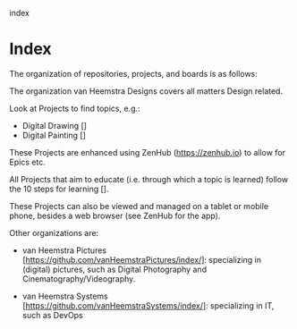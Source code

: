 index
# Index

The organization of repositories, projects, and boards is as follows:

The organization van Heemstra Designs covers all matters Design related.

Look at Projects to find topics, e.g.:

- Digital Drawing []
- Digital Painting []

These Projects are enhanced using ZenHub (https://zenhub.io) to allow for Epics etc.

All Projects that aim to educate (i.e. through which a topic is learned) follow the 10 steps for learning [].

These Projects can also be viewed and managed on a tablet or mobile phone, besides a web browser (see ZenHub for the app).

Other organizations are:

- van Heemstra Pictures [https://github.com/vanHeemstraPictures/index/]: specializing in (digital) pictures, such as Digital Photography and Cinematography/Videography. 

- van Heemstra Systems [https://github.com/vanHeemstraSystems/index/]: specializing in IT, such as DevOps 
